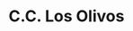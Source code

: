 ---
title: "C.C. Los Olivos"
url: /ciudad-guayana-puerto-ordaz/c-c-los-olivos/
shop: centro comercial
---